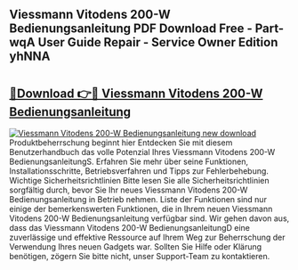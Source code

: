 ## Viessmann Vitodens 200-W Bedienungsanleitung PDF Download Free - Part-wqA User Guide Repair - Service Owner Edition yhNNA

# <h2><a href="http://df5lzik.blite.top/?on=Viessmann+Vitodens+200-W+Bedienungsanleitung">🔗Download 👉🔴 Viessmann Vitodens 200-W Bedienungsanleitung</a></h2>

[![Viessmann Vitodens 200-W Bedienungsanleitung new download](https://i.imgur.com/lujVjoI.png)](http://df5lzik.blite.top/?on=Viessmann+Vitodens+200-W+Bedienungsanleitung)
Produktbeherrschung beginnt hier Entdecken Sie mit diesem Benutzerhandbuch das volle Potenzial Ihres Viessmann Vitodens 200-W BedienungsanleitungS. Erfahren Sie mehr über seine Funktionen, Installationsschritte, Betriebsverfahren und Tipps zur Fehlerbehebung. Wichtige Sicherheitsrichtlinien Bitte lesen Sie alle Sicherheitsrichtlinien sorgfältig durch, bevor Sie Ihr neues Viessmann Vitodens 200-W Bedienungsanleitung in Betrieb nehmen. Liste der Funktionen sind nur einige der bemerkenswerten Funktionen, die in Ihrem neuen Viessmann Vitodens 200-W Bedienungsanleitung verfügbar sind. Wir gehen davon aus, dass das Viessmann Vitodens 200-W BedienungsanleitungD eine zuverlässige und effektive Ressource auf Ihrem Weg zur Beherrschung der Verwendung Ihres neuen Gadgets war. Sollten Sie Hilfe oder Klärung benötigen, zögern Sie bitte nicht, unser Support-Team zu kontaktieren.
